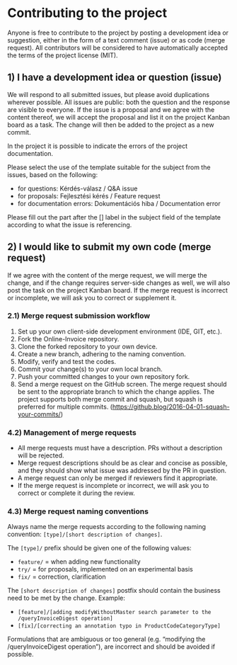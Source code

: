 # Contributing to the project

Anyone is free to contribute to the project by posting a development idea or suggestion, either in the form of a text comment (issue) or as code (merge request). All contributors will be considered to have automatically accepted the terms of the project license (MIT).

## 1) I have a development idea or question (issue)

We will respond to all submitted issues, but please avoid duplications wherever possible. All issues are public: both
the question and the response are visible to everyone. If the issue is a proposal and we agree with the content thereof, we will accept the
proposal and list it on the project Kanban board as a task. The change will then be added to the project as a new commit.

In the project it is possible to indicate the errors of the project documentation.

Please select the use of the template suitable for the subject from the issues, based on the following:

  - for questions: Kérdés-válasz / Q&A issue
  - for proposals: Fejlesztési kérés / Feature request
  - for documentation errors: Dokumentációs hiba / Documentation error

Please fill out the part after the [] label in the subject field of the template according to what the issue is referencing.

## 2) I would like to submit my own code (merge request)

If we agree with the content of the merge request, we will merge the change, and if the change requires server-side changes as well, we will
also post the task on the project Kanban board. If the merge request is incorrect or incomplete, we will ask you to correct or supplement it.

### 2.1) Merge request submission workflow

1.  Set up your own client-side development environment (IDE, GIT, etc.).
2.  Fork the Online-Invoice repository.
3.  Clone the forked repository to your own device.
4.  Create a new branch, adhering to the naming convention.
5.  Modify, verify and test the codes. 
6.  Commit your change(s) to your own local branch.
7.  Push your committed changes to your own repository fork.
8.  Send a merge request on the GitHub screen. The merge request should be sent to the appropriate branch to
    which the change applies. The project supports both merge commit
    and squash, but squash is preferred for multiple commits. (https://github.blog/2016-04-01-squash-your-commits/)

### 4.2) Management of merge requests

  - All merge requests must have a description. PRs without a description will be rejected.
  - Merge request descriptions should be as clear and concise as possible, and they should show what issue was addressed by the PR in
    question.
  - A merge request can only be merged if reviewers find it appropriate.
  - If the merge request is incomplete or incorrect, we will ask you to correct or complete it during the review.

### 4.3) Merge request naming conventions

Always name the merge requests according to the following naming convention: `[type]/[short description of changes]`.

The `[type]/` prefix should be given one of the following values:

  - `feature/` = when adding new functionality
  - `try/` = for proposals, implemented on an experimental basis
  - `fix/` = correction, clarification

The `[short description of changes]` postfix should contain the business need to be met by the change. Example:

  - `[feature]/[adding modifyWithoutMaster search parameter to the /queryInvoiceDigest operation]`
  - `[fix]/[correcting an annotation typo in ProductCodeCategoryType]`

Formulations that are ambiguous or too general (e.g. “modifying the /queryInvoiceDigest operation”), are incorrect and should be avoided if
possible.
